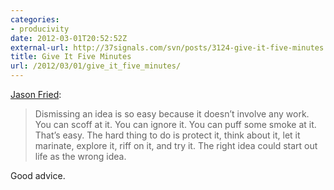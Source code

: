 ```yaml
---
categories:
- producivity
date: 2012-03-01T20:52:52Z
external-url: http://37signals.com/svn/posts/3124-give-it-five-minutes
title: Give It Five Minutes
url: /2012/03/01/give_it_five_minutes/
---
```


[Jason Fried](http://37signals.com/svn/posts/3124-give-it-five-minutes):

> Dismissing an idea is so easy because it doesn’t involve any work. You can scoff at it. You can ignore it. You can puff some smoke at it. That’s easy. The hard thing to do is protect it, think about it, let it marinate, explore it, riff on it, and try it. The right idea could start out life as the wrong idea.

Good advice.
